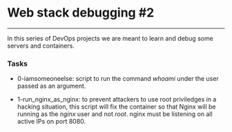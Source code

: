 # Web stack debugging #2
---
In this series of DevOps projects we are meant to learn and debug some servers and containers.

### Tasks
* 0-iamsomeoneelse: script to run the command *whoami* under the user passed as an argument.

* 1-run_nginx_as_nginx: to prevent attackers to use root priviledges in a hacking situation, this script will fix the container so that Nginx will be running as the *nginx* user and not *root*. nginx must be listening on all active IPs on port 8080.
